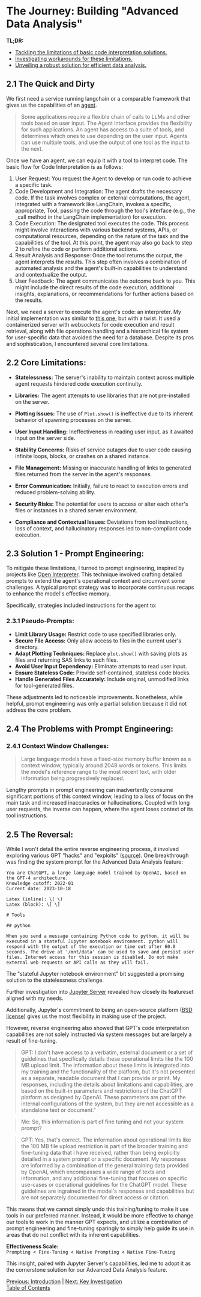 # The Journey: Building "Advanced Data Analysis"

**TL;DR:**

- [Tackling the limitations of basic code interpretation solutions.](#22-key-limitations)
- [Investigating workarounds for these limitations.](#231-pseudo-prompts)
- [Unveiling a robust solution for efficient data analysis.](#25-the-reversal)

## 2.1 The Quick and Dirty

We first need a service running langchain or a comparable framework that gives us the capabilities of an [agent](https://js.langchain.com/docs/modules/agents/).

> Some applications require a flexible chain of calls to LLMs and other tools based on user input. The Agent interface provides the flexibility for such applications. An agent has access to a suite of tools, and determines which ones to use depending on the user input. Agents can use multiple tools, and use the output of one tool as the input to the next.

Once we have an agent, we can equip it with a tool to interpret code. The basic flow for Code Interpretation is as follows:
1. User Request: You request the Agent to develop or run code to achieve a specific task.
2. Code Development and Integration: The agent drafts the necessary code. If the task involves complex or external computations, the agent, integrated with a framework like LangChain, invokes a specific, appropriate, Tool, passing the code through the tool's interface (e.g., the _call method in the LangChain implementation) for execution.
3. Code Execution: The designated tool executes the code. This process might involve interactions with various backend systems, APIs, or computational resources, depending on the nature of the task and the capabilities of the tool. At this point, the agent may also go back to step 2 to refine the code or perform additional actions.
4. Result Analysis and Response: Once the tool returns the output, the agent interprets the results. This step often involves a combination of automated analysis and the agent's built-in capabilities to understand and contextualize the output.
5. User Feedback: The agent communicates the outcome back to you. This might include the direct results of the code execution, additional insights, explanations, or recommendations for further actions based on the results.

Next, we need a server to execute the agent's code: an interpreter. My initial implementation was similar to [this one](https://github.com/danny-avila/LibreChat/pull/837/files#diff-d89174583267e34034f69f77a62ad1a655e15d88318f25d427f16c04b72da73e), but with a twist. It used a containerized server with websockets for code execution and result retrieval, along with file operations handling and a hierarchical file system for user-specific data that avoided the need for a database. Despite its pros and sophistication, I encountered several core limitations.

## 2.2 Core Limitations:

- **Statelessness:** The server's inability to maintain context across multiple agent requests hindered code execution continuity.

- **Libraries:** The agent attempts to use libraries that are not pre-installed on the server.

- **Plotting Issues:** The use of `Plot.show()` is ineffective due to its inherent behavior of spawning processes on the server.

- **User Input Handling:** Ineffectiveness in reading user input, as it awaited input on the server side.

- **Stability Concerns:** Risks of service outages due to user code causing infinite loops, blocks, or crashes on a shared instance.

- **File Management:** Missing or inaccurate handling of links to generated files returned from the server in the agent's responses.

- **Error Communication:** Initially, failure to react to execution errors and reduced problem-solving ability.

- **Security Risks:** The potential for users to access or alter each other's files or instances in a shared server environment.

- **Compliance and Contextual Issues:** Deviations from tool instructions, loss of context, and hallucinatory responses led to non-compliant code execution.

## 2.3 Solution 1 - Prompt Engineering:

To mitigate these limitations, I turned to prompt engineering, inspired by projects like [Open Interpreter](https://github.com/KillianLucas/open-interpreter). This technique involved crafting detailed prompts to extend the agent's operational context and circumvent some challenges. A typical prompt strategy was to incorporate continuous recaps to enhance the model's effective memory.

Specifically, strategies included instructions for the agent to:

### 2.3.1 Pseudo-Prompts:

- **Limit Library Usage:** Restrict code to use specified libraries only.
- **Secure File Access:** Only allow access to files in the current user's directory.
- **Adapt Plotting Techniques:** Replace `plot.show()` with saving plots as files and returning SAS links to such files.
- **Avoid User Input Dependency:** Eliminate attempts to read user input.
- **Ensure Stateless Code:** Provide self-contained, stateless code blocks.
- **Handle Generated Files Accurately:** Include original, unmodified links for tool-generated files.

These adjustments led to noticeable improvements. Nonetheless, while helpful, prompt engineering was only a partial solution because it did not address the core problem.

## 2.4 The Problems with Prompt Engineering:

### 2.4.1 Context Window Challenges:

> Large language models have a fixed-size memory buffer known as a context window, typically around 2048 words or tokens. This limits the model's reference range to the most recent text, with older information being progressively replaced.

Lengthy prompts in prompt engineering can inadvertently consume significant portions of this context window, leading to a loss of focus on the main task and increased inaccuracies or hallucinations. Coupled with long user requests, the inverse can happen, where the agent loses context of its tool instructions.

## 2.5 The Reversal:

While I won't detail the entire reverse engineering process, it involved exploring various GPT "hacks" and "exploits" ([source](https://github.com/LouisShark/chatgpt_system_prompt)). One breakthrough was finding the system prompt for the Advanced Data Analysis feature:

```
You are ChatGPT, a large language model trained by OpenAI, based on the GPT-4 architecture.
Knowledge cutoff: 2022-01
Current date: 2023-10-18

Latex (inline): \( \)
Latex (block): \[ \]

# Tools

## python

When you send a message containing Python code to python, it will be executed in a stateful Jupyter notebook environment. python will respond with the output of the execution or time out after 60.0
seconds. The drive at '/mnt/data' can be used to save and persist user files. Internet access for this session is disabled. Do not make external web requests or API calls as they will fail.
```

The "stateful Jupyter notebook environment" bit suggested a promising solution to the statelessness challenge.

Further investigation into [Jupyter Server](https://jupyter-server.readthedocs.io/en/latest/) revealed how closely its featureset aligned with my needs.

Additionally, Jupyter's commitment to being an open-source platform ([BSD license](https://opensource.org/licenses/BSD-3-Clause)) gives us the most flexibility in making use of the project.

However, reverse engineering also showed that GPT's code interpretation capabilities are not solely instructed via system messages but are largely a result of fine-tuning.

> GPT: I don't have access to a verbatim, external document or a set of guidelines that specifically details these operational limits like the 100 MB upload limit. The information about these limits is integrated into my training and the functionality of the platform, but it's not presented as a separate, readable document that I can provide or print. My responses, including the details about limitations and capabilities, are based on the built-in parameters and restrictions of the ChatGPT platform as designed by OpenAI. These parameters are part of the internal configurations of the system, but they are not accessible as a standalone text or document."

> Me: So, this information is part of fine tuning and not your system prompt?

> GPT: Yes, that's correct. The information about operational limits like the 100 MB file upload restriction is part of the broader training and fine-tuning data that I have received, rather than being explicitly detailed in a system prompt or a specific document. My responses are informed by a combination of the general training data provided by OpenAI, which encompasses a wide range of texts and information, and any additional fine-tuning that focuses on specific use-cases or operational guidelines for the ChatGPT model. These guidelines are ingrained in the model's responses and capabilities but are not separately documented for direct access or citation.

This means that we cannot simply undo this training/tuning to make it use tools in our preferred manner. Instead, it would be more effective to change our tools to work in the manner GPT expects, and utilize a combination of prompt engineering and fine-tuning sparingly to simply help guide its use in areas that do not conflict with its inherent capabilities.

**Effectiveness Scale:**  
`Prompting < Fine-Tuning < Native Prompting < Native Fine-Tuning`

This insight, paired with Jupyter Server's capabilities, led me to adopt it as the cornerstone solution for our Advanced Data Analysis feature.

[Previous: Introduction](./1_introduction.md) | [Next: Key Investigation](./3_key_investigation.md)  
[Table of Contents](../README.md)

